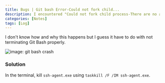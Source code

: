 ```yaml
---
title: Bugs | Git bash Error-Could not fork child...
description: I encountered "Could not fork child process-There are no available terminals (-1)" issue on GitBash.
categories: [Notes] 
tags: [Log]
---
```


I don't know how and why this happens but I guess it have to do with not terminating Git Bash properly.

![image: git bash crash]({{site.baseurl}}/assets/images/Bugs/gitBashCrash.png)

### Solution

In the terminal, kill `ssh-agent.exe` using `taskkill /F /IM ssh-agent.exe`.
